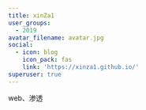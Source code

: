 ```yaml
---
title: xinZa1
user_groups:
  - 2019
avatar_filename: avatar.jpg
social:
  - icon: blog
    icon_pack: fas
    link: 'https://xinza1.github.io/'
superuser: true
---
```


web、渗透